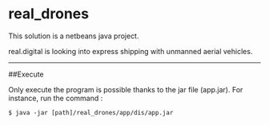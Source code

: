 # real_drones
This solution is a netbeans java project.

real.digital is looking into express shipping with unmanned aerial vehicles.

----------

##Execute

Only execute the program is possible thanks to the jar file (app.jar).
For instance, run the command :

    $ java -jar [path]/real_drones/app/dis/app.jar
